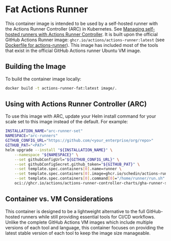 # Fat Actions Runner
This container image is intended to be used by a self-hosted runner with the Actions Runner Controller (ARC) in Kubernetes.
See [Managing self-hosted runners with Actions Runner Controller](https://docs.github.com/en/actions/hosting-your-own-runners/managing-self-hosted-runners-with-actions-runner-controller).
It is built upon the official GitHub Actions Runner image: `ghcr.io/actions/actions-runner:latest` (see [Dockerfile for actions-runner](https://github.com/actions/runner/tree/main/images)).
This image has included most of the tools that exist in the official GitHub Actions runner Ubuntu VM image.

## Building the Image
To build the container image locally:

```bash 
docker build -t actions-runner-fat:latest image/.
```

## Using with Actions Runner Controller (ARC)
To use this image with ARC, update your Helm install command for your scale set to this image instead of the default. For example:
```bash
INSTALLATION_NAME="arc-runner-set"
NAMESPACE="arc-runners"
GITHUB_CONFIG_URL="https://github.com/<your_enterprise/org/repo>"
GITHUB_PAT="<PAT>"
helm upgrade --install "${INSTALLATION_NAME}" \
    --namespace "${NAMESPACE}" \
    --set githubConfigUrl="${GITHUB_CONFIG_URL}" \
    --set githubConfigSecret.github_token="${GITHUB_PAT}" \
    --set template.spec.containers[0].name=runner \
    --set template.spec.containers[0].image=ghcr.io/schedin/actions-runner-fat:latest \
    --set template.spec.containers[0].command[0]="/home/runner/run.sh" \
    oci://ghcr.io/actions/actions-runner-controller-charts/gha-runner-scale-set
```

## Container vs. VM Considerations
This container is designed to be a lightweight alternative to the full GitHub-hosted runners while still providing essential tools for CI/CD workflows. Unlike the complete GitHub Actions VM images which include multiple versions of each tool and language, this container focuses on providing the latest stable version of each tool to keep the image size manageable.
